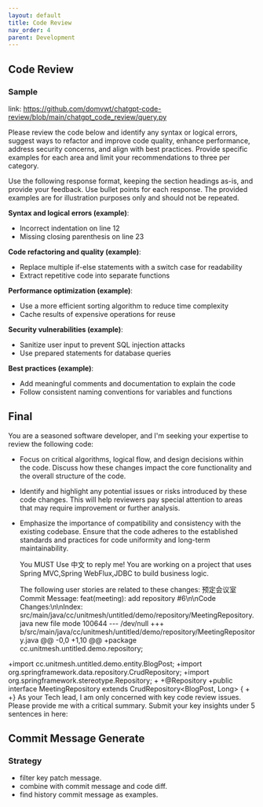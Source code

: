 ```yaml
---
layout: default
title: Code Review
nav_order: 4
parent: Development
---
```


## Code Review

### Sample

link: https://github.com/domvwt/chatgpt-code-review/blob/main/chatgpt_code_review/query.py

Please review the code below and identify any syntax or logical errors, suggest
ways to refactor and improve code quality, enhance performance, address security
concerns, and align with best practices. Provide specific examples for each area
and limit your recommendations to three per category.

Use the following response format, keeping the section headings as-is, and provide
your feedback. Use bullet points for each response. The provided examples are for
illustration purposes only and should not be repeated.

**Syntax and logical errors (example)**:
- Incorrect indentation on line 12
- Missing closing parenthesis on line 23

**Code refactoring and quality (example)**:
- Replace multiple if-else statements with a switch case for readability
- Extract repetitive code into separate functions

**Performance optimization (example)**:
- Use a more efficient sorting algorithm to reduce time complexity
- Cache results of expensive operations for reuse

**Security vulnerabilities (example)**:
- Sanitize user input to prevent SQL injection attacks
- Use prepared statements for database queries

**Best practices (example)**:
- Add meaningful comments and documentation to explain the code
- Follow consistent naming conventions for variables and functions

## Final

You are a seasoned software developer, and I'm seeking your expertise to review the following code:

- Focus on critical algorithms, logical flow, and design decisions within the code. Discuss how these changes impact the core functionality and the overall structure of the code.
- Identify and highlight any potential issues or risks introduced by these code changes. This will help reviewers pay special attention to areas that may require improvement or further analysis.
- Emphasize the importance of compatibility and consistency with the existing codebase. Ensure that the code adheres to the established standards and practices for code uniformity and long-term maintainability.
  
  You MUST Use 中文 to reply me!
  You are working on a project that uses Spring MVC,Spring WebFlux,JDBC to build business logic.

  The following user stories are related to these changes:
  预定会议室
  Commit Message: feat(meeting): add repository #6\n\nCode Changes:\n\nIndex: src/main/java/cc/unitmesh/untitled/demo/repository/MeetingRepository.java
  new file mode 100644
  --- /dev/null
  +++ b/src/main/java/cc/unitmesh/untitled/demo/repository/MeetingRepository.java
  @@ -0,0 +1,10 @@
  +package cc.unitmesh.untitled.demo.repository;

+import cc.unitmesh.untitled.demo.entity.BlogPost;
+import org.springframework.data.repository.CrudRepository;
+import org.springframework.stereotype.Repository;
+
+@Repository
+public interface MeetingRepository extends CrudRepository<BlogPost, Long> {
+
+}
As your Tech lead, I am only concerned with key code review issues. Please provide me with a critical summary.
Submit your key insights under 5 sentences in here:


## Commit Message Generate 

### Strategy

- filter key patch message.
- combine with commit message and code diff.
- find history commit message as examples.
